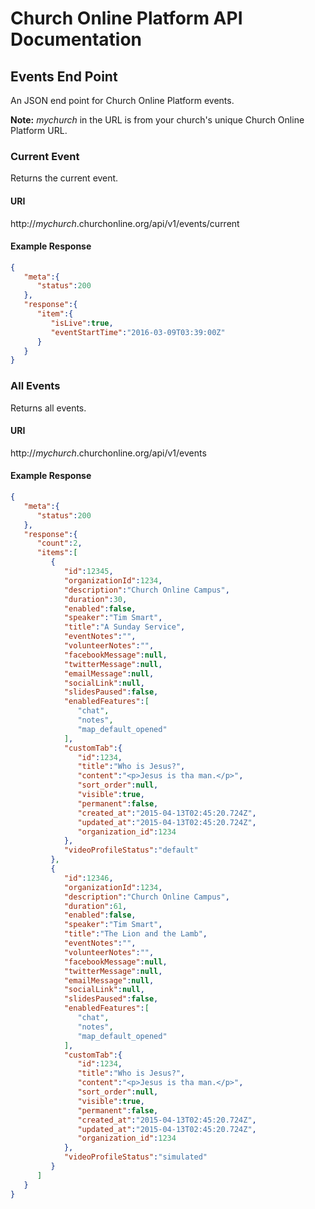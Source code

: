 # Church Online Platform API Documentation

## Events End Point
An JSON end point for Church Online Platform events.

**Note:** *mychurch* in the URL is from your church's unique Church Online Platform URL.

### Current Event
Returns the current event.

#### URI
http://*mychurch*.churchonline.org/api/v1/events/current

#### Example Response
```json
{
   "meta":{
      "status":200
   },
   "response":{
      "item":{
         "isLive":true,
         "eventStartTime":"2016-03-09T03:39:00Z"
      }
   }
}
```

### All Events
Returns all events.

#### URI
http://*mychurch*.churchonline.org/api/v1/events

#### Example Response
```json
{
   "meta":{
      "status":200
   },
   "response":{
      "count":2,
      "items":[
         {
            "id":12345,
            "organizationId":1234,
            "description":"Church Online Campus",
            "duration":30,
            "enabled":false,
            "speaker":"Tim Smart",
            "title":"A Sunday Service",
            "eventNotes":"",
            "volunteerNotes":"",
            "facebookMessage":null,
            "twitterMessage":null,
            "emailMessage":null,
            "socialLink":null,
            "slidesPaused":false,
            "enabledFeatures":[
               "chat",
               "notes",
               "map_default_opened"
            ],
            "customTab":{
               "id":1234,
               "title":"Who is Jesus?",
               "content":"<p>Jesus is tha man.</p>",
               "sort_order":null,
               "visible":true,
               "permanent":false,
               "created_at":"2015-04-13T02:45:20.724Z",
               "updated_at":"2015-04-13T02:45:20.724Z",
               "organization_id":1234
            },
            "videoProfileStatus":"default"
         },
         {
            "id":12346,
            "organizationId":1234,
            "description":"Church Online Campus",
            "duration":61,
            "enabled":false,
            "speaker":"Tim Smart",
            "title":"The Lion and the Lamb",
            "eventNotes":"",
            "volunteerNotes":"",
            "facebookMessage":null,
            "twitterMessage":null,
            "emailMessage":null,
            "socialLink":null,
            "slidesPaused":false,
            "enabledFeatures":[
               "chat",
               "notes",
               "map_default_opened"
            ],
            "customTab":{
               "id":1234,
               "title":"Who is Jesus?",
               "content":"<p>Jesus is tha man.</p>",
               "sort_order":null,
               "visible":true,
               "permanent":false,
               "created_at":"2015-04-13T02:45:20.724Z",
               "updated_at":"2015-04-13T02:45:20.724Z",
               "organization_id":1234
            },
            "videoProfileStatus":"simulated"
         }
      ]
   }
}
```
